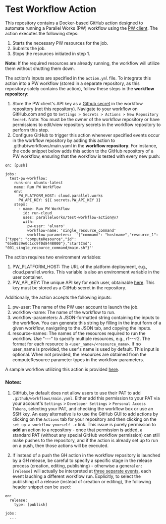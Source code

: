 # Test Workflow Action
This repository contains a Docker-based GitHub action designed to automate running a Parallel Works (PW) workflow using the [PW client](https://raw.githubusercontent.com/parallelworks/pw-cluster-automation/master/client.py). The action executes the following steps:

1. Starts the necessary PW resources for the job.
2. Submits the job.
3. Stops the resources initiated in step 1.

**Note:** If the required resources are already running, the workflow will utilize them without shutting them down.

The action's inputs are specified in the `action.yml` file. To integrate this action into a PW workflow (stored in a separate repository, as this repository solely contains the action), follow these steps in the **workflow repository**:

1. Store the PW client's API key as a [Github secret](https://docs.github.com/en/actions/security-guides/encrypted-secrets) in the workflow repository (not this repository). Navigate to your workflow on GitHub.com and go to `Settings > Secrets > Actions > New Repository Secret`. Note: You must be the owner of the workflow repository or have permissions to edit/view repository secrets in the workflow repository to perform this step.
2. Configure GitHub to trigger this action whenever specified events occur in the workflow repository by adding this action to .github/workflows/main.yaml in the **workflow repository**. For instance, the code snippet below adds this action to the GitHub repository of a PW workflow, ensuring that the workflow is tested with every new push:

```
on: [push]

jobs:
  test-pw-workflow:
    runs-on: ubuntu-latest
    name: Run PW Workflow
    env:
      PW_PLATFORM_HOST: cloud.parallel.works
      PW_API_KEY: ${{ secrets.PW_API_KEY }}
    steps:
      - name: Run PW Workflow
        id: run-cloud
        uses: parallelworks/test-workflow-action@v7
        with:
          pw-user: 'alvaro'
          workflow-name: 'single_resource_command'
          workflow-parameters: ''{"command": "hostname","resource_1": {"type": "computeResource","id": "65e8529e0c1cc9f0d8448000"},"startCmd": "001_single_resource_command/main.sh"}''
```

The action requires two environment variables:
1. PW_PLATFORM_HOST: The URL of the platform deployment, e.g., cloud.parallel.works. This variable is also an environment variable in the user container.
2. PW_API_KEY: The unique API key for each user, obtainable [here](https://cloud.parallel.works/settings/authentication/apikey). This key must be stored as a GitHub secret in the repository.

Additionally, the action accepts the following inputs:
1. pw-user: The name of the PW user account to launch the job.
2. workflow-name: The name of the workflow to run.
3. workflow-parameters: A JSON-formatted string containing the inputs to the workflow. You can generate this string by filling in the input form of a given workflow, navigating to the JSON tab, and copying the inputs.
4. resource-names: The names of the resources required to run the workflow. Use "---" to specify multiple resources, e.g., r1---r2. The format for each resource is `<user_name>/<resource_name>`. If no user_name is provided, the user's name is used by default. This input is optional. When not provided, the resources are obtained from the computeResource parameter types in the workflow-parameters.

A sample workflow utilizing this action is provided [here](https://github.com/parallelworks/test-workflow-action/blob/main/.github/workflows/run_job.yml).

### Notes:
1. GitHub, by default does not allow users to use their PAT to add `.github/workflows/main.yaml`.  Either add this permission
to your PAT via your account's `Settings` > `Developer Settings` > `Personal Access Tokens`, selecting your PAT, and checking 
the workflow box or use an SSH key. An easy alternative is to use the GitHub GUI to add actions by clicking on the `Actions` tab
for your repository and then clicking on the `set up a workflow yourself ->` link. This issue is purely permission to **add** an
action to a repository - once that permission is added, a standard PAT (without any special GitHub workflow permission) can 
still make pushes to the repository, and if the action is already set up to run on a push, then those actions will be
executed.

2. If instead of a push the GH action in the workflow repository is launched by a GH release, be careful to specify a specific stage in the release process (creation, editing, publishing) - otherwise a general `on: [release]` will actually be interpreted at [three separate events](https://docs.github.com/en/actions/using-workflows/events-that-trigger-workflows#release), each event lauching a different workflow run. Explicitly, to select the publishing of a release (instead of creation or editing), the following header snippet can be used:
```
on:
  release:
    type: [publish]
    
jobs:
  ...
```
